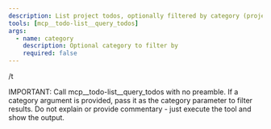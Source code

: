 ```yaml
---
description: List project todos, optionally filtered by category (project, gitignored)
tools: [mcp__todo-list__query_todos]
args:
  - name: category
    description: Optional category to filter by
    required: false
---
```


/t

IMPORTANT: Call mcp__todo-list__query_todos with no preamble. If a category argument is provided, pass it as the category parameter to filter results. Do not explain or provide commentary - just execute the tool and show the output.
